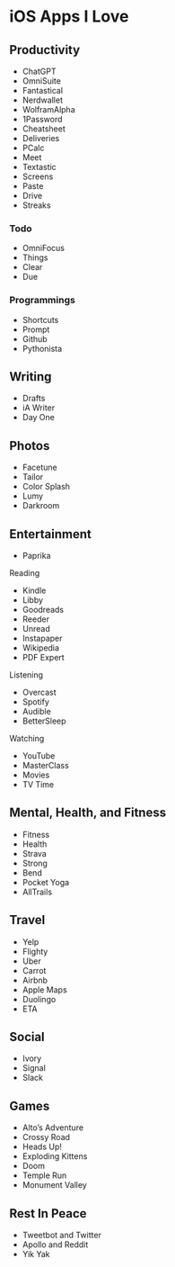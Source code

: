 # iOS Apps I Love

## Productivity
- ChatGPT
- OmniSuite
- Fantastical
- Nerdwallet
- WolframAlpha
- 1Password
- Cheatsheet 
- Deliveries
- PCalc
- Meet
- Textastic
- Screens
- Paste
- Drive
- Streaks

### Todo
- OmniFocus
- Things
- Clear
- Due

### Programmings
- Shortcuts
- Prompt
- Github
- Pythonista


## Writing
- Drafts
- iA Writer
- Day One


## Photos
- Facetune
- Tailor
- Color Splash
- Lumy
- Darkroom


## Entertainment
- Paprika

Reading
- Kindle
- Libby
- Goodreads
- Reeder
- Unread
- Instapaper
- Wikipedia
- PDF Expert

Listening
- Overcast
- Spotify
- Audible
- BetterSleep

Watching
- YouTube
- MasterClass
- Movies
- TV Time


## Mental, Health, and Fitness
- Fitness
- Health
- Strava
- Strong
- Bend
- Pocket Yoga
- AllTrails


## Travel
- Yelp
- Flighty
- Uber
- Carrot
- Airbnb
- Apple Maps
- Duolingo
- ETA


## Social
- Ivory
- Signal
- Slack


## Games
- Alto’s Adventure
- Crossy Road
- Heads Up!
- Exploding Kittens
- Doom
- Temple Run
- Monument Valley


## Rest In Peace
- Tweetbot and Twitter
- Apollo and Reddit
- Yik Yak